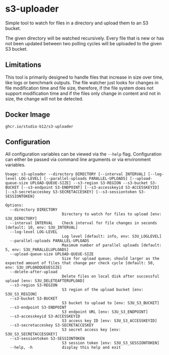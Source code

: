 # s3-uploader

Simple tool to watch for files in a directory and upload them to an S3 bucket.

The given directory will be watched recursively. Every file that is new or has not been updated between two polling
cycles will be uploaded to the given S3 bucket.

## Limitations

This tool is primarily designed to handle files that increase in size over time, like logs or benchmark outputs. The
file watcher just looks for changes in file modification time and file size, therefore, if the file system does not
support modification time and if the files only change in content and not in size, the change will not be detected.

## Docker Image

```
ghcr.io/studio-b12/s3-uploader
```

## Configuration

All configuration variables can be viewed via the `--help` flag. Configuration can either be passed via command line
arguments or via environment variables.

```
Usage: s3-uploader --directory DIRECTORY [--interval INTERVAL] [--log-level LOG-LEVEL] [--parallel-uploads PARALLEL-UPLOADS] [--upload-queue-size UPLOAD-QUEUE-SIZE] --s3-region S3-REGION --s3-bucket S3-BUCKET [--s3-endpoint S3-ENDPOINT] [--s3-accesskeyid S3-ACCESSKEYID] [--s3-secretacceskey S3-SECRETACCESKEY] [--s3-sessiontoken S3-SESSIONTOKEN]

Options:
  --directory DIRECTORY
                         Directory to watch for files to upload [env: S3U_DIRECTORY]
  --interval INTERVAL    Check interval for file changes in seconds [default: 10, env: S3U_INTERVAL]
  --log-level LOG-LEVEL
                         Log level [default: info, env: S3U_LOGLEVEL]
  --parallel-uploads PARALLEL-UPLOADS
                         Maximum number of parallel uploads [default: 5, env: S3U_PARALLELUPLOADS]
  --upload-queue-size UPLOAD-QUEUE-SIZE
                         Size for upload queue; should larger as the expected amount of files that change per check cycle [default: 50, env: S3U_UPLOADQUEUESIZE]
  --delete-after-upload
                         Delete files on local disk after successful upload [env: S3U_DELETEAFTERUPLOAD]
  --s3-region S3-REGION
                         S3 region of the upload bucket [env: S3U_S3_REGION]
  --s3-bucket S3-BUCKET
                         S3 bucket to upload to [env: S3U_S3_BUCKET]
  --s3-endpoint S3-ENDPOINT
                         S3 endpoint URL [env: S3U_S3_ENDPOINT]
  --s3-accesskeyid S3-ACCESSKEYID
                         S3 access key ID [env: S3U_S3_ACCESSKEYID]
  --s3-secretacceskey S3-SECRETACCESKEY
                         S3 secret access key [env: S3U_S3_SECRETACCESSKEY]
  --s3-sessiontoken S3-SESSIONTOKEN
                         S3 session token [env: S3U_S3_SESSIONTOKEN]
  --help, -h             display this help and exit
```